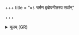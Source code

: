 +++
title = "०८ चर्मण इवोपनीतस्य सर्वान्"

+++
<details><summary>मूलम् (GR)</summary>

+++(PSK 20.29.8)+++चर्मण इवोपनीतस्य  
सर्वान् केशान् वृहामि ते ।  
अयस्पात्रम् इव ते शिरो  
यथासत् समरं समम् ॥
</details>